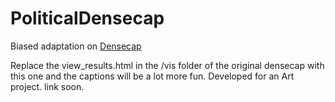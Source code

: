 # PoliticalDensecap
Biased adaptation on <a href="https://github.com/jcjohnson/densecap" alt="Densecap">Densecap</a>

Replace the view_results.html in the /vis folder of the original densecap with this one and the captions will be a lot more fun.
Developed for an Art project. link soon.
